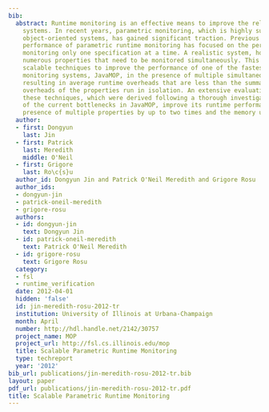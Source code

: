 ```yaml
---
bib:
  abstract: Runtime monitoring is an effective means to improve the reliability of
    systems. In recent years, parametric monitoring, which is highly suitable for
    object-oriented systems, has gained significant traction. Previous work on the
    performance of parametric runtime monitoring has focused on the performance of
    monitoring only one specification at a time. A realistic system, however, has
    numerous properties that need to be monitored simultaneously. This paper introduces
    scalable techniques to improve the performance of one of the fastest parametric
    monitoring systems, JavaMOP, in the presence of multiple simultaneous properties,
    resulting in average runtime overheads that are less than the summation of the
    overheads of the properties run in isolation. An extensive evaluation shows that
    these techniques, which were derived following a thorough investigation and analysis
    of the current bottlenecks in JavaMOP, improve its runtime performance in the
    presence of multiple properties by up to two times and the memory usage by 34\%.
  author:
  - first: Dongyun
    last: Jin
  - first: Patrick
    last: Meredith
    middle: O'Neil
  - first: Grigore
    last: Ro\c{s}u
  author_id: Dongyun Jin and Patrick O'Neil Meredith and Grigore Rosu
  author_ids:
  - dongyun-jin
  - patrick-oneil-meredith
  - grigore-rosu
  authors:
  - id: dongyun-jin
    text: Dongyun Jin
  - id: patrick-oneil-meredith
    text: Patrick O'Neil Meredith
  - id: grigore-rosu
    text: Grigore Rosu
  category:
  - fsl
  - runtime_verification
  date: 2012-04-01
  hidden: 'false'
  id: jin-meredith-rosu-2012-tr
  institution: University of Illinois at Urbana-Champaign
  month: April
  number: http://hdl.handle.net/2142/30757
  project_name: MOP
  project_url: http://fsl.cs.illinois.edu/mop
  title: Scalable Parametric Runtime Monitoring
  type: techreport
  year: '2012'
bib_url: publications/jin-meredith-rosu-2012-tr.bib
layout: paper
pdf_url: publications/jin-meredith-rosu-2012-tr.pdf
title: Scalable Parametric Runtime Monitoring
---
```

